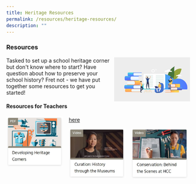 ```yaml
---
title: Heritage Resources
permalink: /resources/heritage-resources/
description: ""
---
```

### **Resources**
<img src="/images/resources1.jpg" style="width:40%;margin-right:15px;" align = "right">
Tasked to set up a school heritage corner but don't know where to start? Have question about how to preserve your school history? Fret not - we have put together some resources to get you started!

#### **Resources for Teachers**

<p><a href="">  
<img src="/images/resources2.jpg" style="width:30%;margin-right:15px;" align = "left">  
</a></p>

[here](/files/developing%20heritage%20corner.pdf)

<p><a href="https://www.youtube.com/watch?v=zuB1Pj0g17w&list=PLE2_iMKVKlHteIeCSBoImXJv5VuWqhnEb">  
<img src="/images/resources3.jpg" style="width:30%;margin-right:15px;" align = "left"> 
	
<p><a href="https://www.youtube.com/watch?v=4Zf_MpZhFrU&feature=youtu.be">  
<img src="/images/resources4.jpg" style="width:30%;margin-right:15px;" align = "left">	
</a></p>